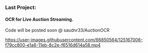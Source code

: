 ### Last Project:


#### OCR for Live Auction Streaming.
 
Code will be posted soon @ saudnr33/AuctionOCR



<!--
**saudnr33/saudnr33** is a ✨ _special_ ✨ repository because its `README.md` (this file) appears on your GitHub profile.

Here are some ideas to get you started:

- 🔭 I’m currently working on ...
- 🌱 I’m currently learning ...
- 👯 I’m looking to collaborate on ...
- 🤔 I’m looking for help with ...
- 💬 Ask me about ...
- 📫 How to reach me: ...
- 😄 Pronouns: ...
- ⚡ Fun fact: ...
-->


https://user-images.githubusercontent.com/66850564/125167006-f79cc800-e1a6-11eb-8c2e-f6516d614a58.mp4

